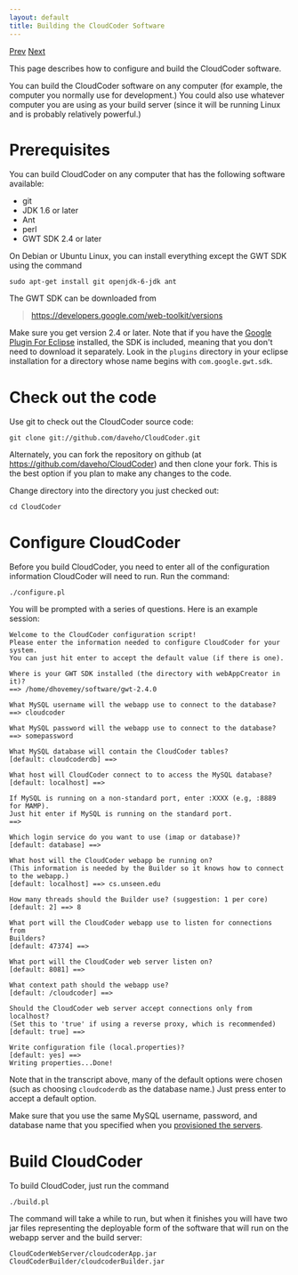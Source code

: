 ```yaml
---
layout: default
title: Building the CloudCoder Software
---
```

[Prev](servers.html) [Next](deploy.html)

This page describes how to configure and build the CloudCoder software.

You can build the CloudCoder software on any computer (for example,
the computer you normally use for development.)  You could also
use whatever computer you are using as your build server
(since it will be running Linux and  is probably relatively powerful.)

# Prerequisites

You can build CloudCoder on any computer that has the following software
available:

* git
* JDK 1.6 or later
* Ant
* perl
* GWT SDK 2.4 or later

On Debian or Ubuntu Linux, you can install everything except the GWT
SDK using the command

	sudo apt-get install git openjdk-6-jdk ant

The GWT SDK can be downloaded from

> <https://developers.google.com/web-toolkit/versions>

Make sure you get version 2.4 or later.  Note that if you have the
[Google Plugin For Eclipse](https://developers.google.com/eclipse/docs/download) installed,
the SDK is included, meaning that you don't need to download it separately.
Look in the `plugins` directory in your eclipse installation
for a directory whose name begins with `com.google.gwt.sdk`.

# Check out the code

Use git to check out the CloudCoder source code:

	git clone git://github.com/daveho/CloudCoder.git

Alternately, you can fork the repository on github (at <https://github.com/daveho/CloudCoder>)
and then clone your fork.  This is the best option if you plan to make any changes
to the code.

Change directory into the directory you just checked out:

	cd CloudCoder

# Configure CloudCoder

Before you build CloudCoder, you need to enter all of the configuration
information CloudCoder will need to run.  Run the command:

	./configure.pl

You will be prompted with a series of questions.  Here is an example session:

	Welcome to the CloudCoder configuration script!
	Please enter the information needed to configure CloudCoder for your system.
	You can just hit enter to accept the default value (if there is one).
	
	Where is your GWT SDK installed (the directory with webAppCreator in it)?
	==> /home/dhovemey/software/gwt-2.4.0               
	
	What MySQL username will the webapp use to connect to the database?
	==> cloudcoder
	
	What MySQL password will the webapp use to connect to the database?
	==> somepassword
	
	What MySQL database will contain the CloudCoder tables?
	[default: cloudcoderdb] ==> 
	
	What host will CloudCoder connect to to access the MySQL database?
	[default: localhost] ==> 
	
	If MySQL is running on a non-standard port, enter :XXXX (e.g, :8889 for MAMP).
	Just hit enter if MySQL is running on the standard port.
	==> 
	
	Which login service do you want to use (imap or database)?
	[default: database] ==>         
	
	What host will the CloudCoder webapp be running on?
	(This information is needed by the Builder so it knows how to connect
	to the webapp.)
	[default: localhost] ==> cs.unseen.edu
	
	How many threads should the Builder use? (suggestion: 1 per core)
	[default: 2] ==> 8
	
	What port will the CloudCoder webapp use to listen for connections from
	Builders?
	[default: 47374] ==> 
	
	What port will the CloudCoder web server listen on?
	[default: 8081] ==> 
	
	What context path should the webapp use?
	[default: /cloudcoder] ==> 
	
	Should the CloudCoder web server accept connections only from localhost?
	(Set this to 'true' if using a reverse proxy, which is recommended)
	[default: true] ==> 
	
	Write configuration file (local.properties)?
	[default: yes] ==> 
	Writing properties...Done!

Note that in the transcript above, many of the default options were chosen
(such as choosing `cloudcoderdb` as the database name.)  Just press enter
to accept a default option.

Make sure that you use the same MySQL username, password, and database name
that you specified when you [provisioned the servers](servers.html).

# Build CloudCoder

To build CloudCoder, just run the command

	./build.pl

The command will take a while to run, but when it finishes you will have
two jar files representing the deployable form of the software that
will run on the webapp server and the build server:

	CloudCoderWebServer/cloudcoderApp.jar
	CloudCoderBuilder/cloudcoderBuilder.jar
